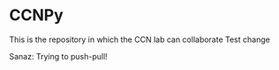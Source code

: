 # CCNPy
This is the repository in which the CCN lab can collaborate
Test change

Sanaz: Trying to push-pull!
